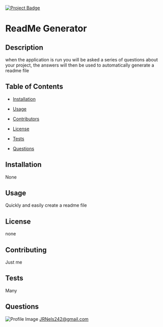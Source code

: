 

[![Project Badge](https://img.shields.io/badge/Application-Awesome-green)](https://github.com/Swif242/ReadMe-Generator)
# ReadMe Generator

## Description 

when the application is run you will be asked a series of questions about your project, the answers will then be used to automatically generate a readme file

## Table of Contents 

- [Installation](#installation)

- [Usage](#usage)

- [Contributors](#contributors)

- [License](#license)

- [Tests](#tests)

- [Questions](#questions)

## Installation 

None

## Usage 

Quickly and easily create a readme file

## License 

none

## Contributing 

Just me

## Tests 

Many

## Questions 

![Profile Image](https://avatars3.githubusercontent.com/u/58095369?v=4)
JRNels242@gmail.com